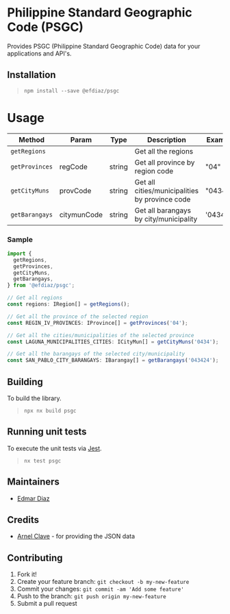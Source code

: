 # Philippine Standard Geographic Code (PSGC)

Provides PSGC (Philippine Standard Geographic Code) data for your applications and API's.

## Installation

> `npm install --save @efdiaz/psgc`

# Usage

| Method         | Param       | Type   | Description                                    | Example  |
| -------------- | ----------- | ------ | ---------------------------------------------- | -------- |
| `getRegions`   |             |        | Get all the regions                            |
| `getProvinces` | regCode     | string | Get all province by region code                | "04"     |
| `getCityMuns`  | provCode    | string | Get all cities/municipalities by province code | "0434"   |
| `getBarangays` | citymunCode | string | Get all barangays by city/municipality         | '043424' |

### Sample

```typescript
import {
  getRegions,
  getProvinces,
  getCityMuns,
  getBarangays,
} from '@efdiaz/psgc';

// Get all regions
const regions: IRegion[] = getRegions();

// Get all the province of the selected region
const REGIN_IV_PROVINCES: IProvince[] = getProvinces('04');

// Get all the cities/municipalities of the selected province
const LAGUNA_MUNICIPALITIES_CITIES: ICityMun[] = getCityMuns('0434');

// Get all the barangays of the selected city/municipality
const SAN_PABLO_CITY_BARANGAYS: IBarangay[] = getBarangays('043424');
```

## Building

To build the library.

> `npx nx build psgc`

## Running unit tests

To execute the unit tests via [Jest](https://jestjs.io).

> `nx test psgc`

## Maintainers

- [Edmar Diaz](https://github.com/efd1006)

## Credits

- [Arnel Clave](https://github.com/clavearnel) - for providing the JSON data

## Contributing

1. Fork it!
2. Create your feature branch: `git checkout -b my-new-feature`
3. Commit your changes: `git commit -am 'Add some feature'`
4. Push to the branch: `git push origin my-new-feature`
5. Submit a pull request
